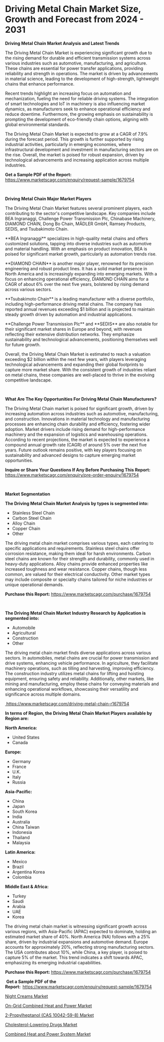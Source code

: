 <p><h1>Driving Metal Chain Market Size, Growth and Forecast from 2024 - 2031</h1></p><p><strong>Driving Metal Chain Market Analysis and Latest Trends</strong></p>
<p><p>The Driving Metal Chain Market is experiencing significant growth due to the rising demand for durable and efficient transmission systems across various industries such as automotive, manufacturing, and agriculture. These chains are essential for power transfer applications, providing reliability and strength in operations. The market is driven by advancements in material science, leading to the development of high-strength, lightweight chains that enhance performance.</p><p>Recent trends highlight an increasing focus on automation and mechanization, fueling the need for reliable driving systems. The integration of smart technologies and IoT in machinery is also influencing market dynamics, as manufacturers seek to enhance operational efficiency and reduce downtime. Furthermore, the growing emphasis on sustainability is prompting the development of eco-friendly chain options, aligning with global environmental standards.</p><p>The Driving Metal Chain Market is expected to grow at a CAGR of 7.9% during the forecast period. This growth is further supported by rising industrial activities, particularly in emerging economies, where infrastructural development and investment in manufacturing sectors are on the rise. Overall, the market is poised for robust expansion, driven by technological advancements and increasing application across multiple industries.</p></p>
<p><strong>Get a Sample PDF of the Report:&nbsp;</strong> <a href="https://www.marketscagr.com/enquiry/request-sample/1679754?utm_campaign=1179&utm_medium=2&utm_source=Github&utm_content=ia&utm_term=14102024&utm_id=driving-metal-chain">https://www.marketscagr.com/enquiry/request-sample/1679754</a></p>
<p>&nbsp;</p>
<p><strong>Driving Metal Chain Major Market Players</strong></p>
<p><p>The Driving Metal Chain Market features several prominent players, each contributing to the sector's competitive landscape. Key companies include BEA Ingranaggi, Challenge Power Transmission Plc, Chinabase Machinery, DIAMOND CHAIN, Dong Bo Chain, MÄDLER GmbH, Ramsey Products, SEDIS, and Tsubakimoto Chain.</p><p>**BEA Ingranaggi** specializes in high-quality metal chains and offers customized solutions, tapping into diverse industries such as automotive and material handling. With an emphasis on product innovation, BEA is poised for significant market growth, particularly as automation trends rise. </p><p>**DIAMOND CHAIN** is another major player, renowned for its precision engineering and robust product lines. It has a solid market presence in North America and is increasingly expanding into emerging markets. With a focus on enhancing operational efficiency, DIAMOND CHAIN aims for a CAGR of about 6% over the next five years, bolstered by rising demand across various sectors.</p><p>**Tsubakimoto Chain** is a leading manufacturer with a diverse portfolio, including high-performance driving metal chains. The company has reported annual revenues exceeding $1 billion and is projected to maintain steady growth driven by automation and industrial applications.</p><p>**Challenge Power Transmission Plc** and **SEDIS** are also notable for their significant market shares in Europe and beyond, with revenues reflecting their extensive distribution networks. They emphasize sustainability and technological advancements, positioning themselves well for future growth.</p><p>Overall, the Driving Metal Chain Market is estimated to reach a valuation exceeding $2 billion within the next few years, with players leveraging technological advancements and expanding their global footprints to capture more market share. With the consistent growth of industries reliant on metal chains, these companies are well-placed to thrive in the evolving competitive landscape.</p></p>
<p>&nbsp;</p>
<p><strong>What Are The Key Opportunities For Driving Metal Chain Manufacturers?</strong></p>
<p><p>The Driving Metal Chain market is poised for significant growth, driven by increasing automation across industries such as automotive, manufacturing, and construction. Innovations in material technology and manufacturing processes are enhancing chain durability and efficiency, fostering wider adoption. Market drivers include rising demand for high-performance machinery and the expansion of logistics and warehousing operations. According to recent projections, the market is expected to experience a compound annual growth rate (CAGR) of around 5% over the next five years. Future outlook remains positive, with key players focusing on sustainability and advanced designs to capture emerging market opportunities.</p></p>
<p><strong>Inquire or Share Your Questions If Any Before Purchasing This Report:</strong> <a href="https://www.marketscagr.com/enquiry/pre-order-enquiry/1679754?utm_campaign=1179&utm_medium=2&utm_source=Github&utm_content=ia&utm_term=14102024&utm_id=driving-metal-chain">https://www.marketscagr.com/enquiry/pre-order-enquiry/1679754</a></p>
<p>&nbsp;</p>
<p><strong>Market Segmentation</strong></p>
<p><strong>The Driving Metal Chain Market Analysis by types is segmented into:</strong></p>
<p><ul><li>Stainless Steel Chain</li><li>Carbon Steel Chain</li><li>Alloy Chain</li><li>Copper Chain</li><li>Other</li></ul></p>
<p><p>The driving metal chain market comprises various types, each catering to specific applications and requirements. Stainless steel chains offer corrosion resistance, making them ideal for harsh environments. Carbon steel chains are known for their strength and durability, commonly used in heavy-duty applications. Alloy chains provide enhanced properties like increased toughness and wear resistance. Copper chains, though less common, are valued for their electrical conductivity. Other market types may include composite or specialty chains tailored for niche industries or unique operational demands.</p></p>
<p><strong>Purchase this Report:&nbsp;</strong><a href="https://www.marketscagr.com/purchase/1679754?utm_campaign=1179&utm_medium=2&utm_source=Github&utm_content=ia&utm_term=14102024&utm_id=driving-metal-chain">https://www.marketscagr.com/purchase/1679754</a></p>
<p>&nbsp;</p>
<p><strong>The Driving Metal Chain Market Industry Research by Application is segmented into:</strong></p>
<p><ul><li>Automobile</li><li>Agricultural</li><li>Construction</li><li>Other</li></ul></p>
<p><p>The driving metal chain market finds diverse applications across various sectors. In automobiles, metal chains are crucial for power transmission and drive systems, enhancing vehicle performance. In agriculture, they facilitate machinery operations, such as tilling and harvesting, improving efficiency. The construction industry utilizes metal chains for lifting and hoisting equipment, ensuring safety and reliability. Additionally, other markets, like mining and manufacturing, employ these chains for conveying materials and enhancing operational workflows, showcasing their versatility and significance across multiple domains.</p></p>
<p><a href="https://www.marketscagr.com/driving-metal-chain-r1679754?utm_campaign=1179&utm_medium=2&utm_source=Github&utm_content=ia&utm_term=14102024&utm_id=driving-metal-chain">&nbsp;https://www.marketscagr.com/driving-metal-chain-r1679754</a></p>
<p><strong>In terms of Region, the Driving Metal Chain Market Players available by Region are:</strong></p>
<p>
    <p> <strong> North America: </strong>
        <ul>
            <li>United States</li>
            <li>Canada</li>
        </ul>
        </p> 
    <p> <strong> Europe: </strong>
        <ul>
            <li>Germany</li>
            <li>France</li>
            <li>U.K.</li>
            <li>Italy</li>
            <li>Russia</li>
        </ul>
        </p> 
    <p> <strong> Asia-Pacific: </strong>
        <ul>
            <li>China</li>
            <li>Japan</li>
            <li>South Korea</li>
            <li>India</li>
            <li>Australia</li>
            <li>China Taiwan</li>
            <li>Indonesia</li>
            <li>Thailand</li>
            <li>Malaysia</li>
        </ul>
        </p> 
    <p> <strong> Latin America: </strong>
        <ul>
            <li>Mexico</li>
            <li>Brazil</li>
            <li>Argentina Korea</li>
            <li>Colombia</li>
        </ul>
        </p> 
    <p> <strong> Middle East & Africa: </strong>
        <ul>
            <li>Turkey</li>
            <li>Saudi</li>
            <li>Arabia</li>
            <li>UAE</li>
            <li>Korea</li>
        </ul>
    </p>
    </p>
<p><p>The driving metal chain market is witnessing significant growth across various regions, with Asia-Pacific (APAC) expected to dominate, holding an estimated market share of 40%. North America (NA) follows with a 25% share, driven by industrial expansions and automotive demand. Europe accounts for approximately 20%, reflecting strong manufacturing sectors. The USA contributes about 10%, while China, a key player, is poised to capture 5% of the market. This trend indicates a shift towards APAC, emphasizing its emerging industrial capabilities.</p></p>
<p><strong>Purchase this Report: </strong><a href="https://www.marketscagr.com/purchase/1679754?utm_campaign=1179&utm_medium=2&utm_source=Github&utm_content=ia&utm_term=14102024&utm_id=driving-metal-chain">https://www.marketscagr.com/purchase/1679754</a></p>
<p>&nbsp;<strong>Get a Sample PDF of the Report:&nbsp;&nbsp;</strong><a href="https://www.marketscagr.com/enquiry/request-sample/1679754?utm_campaign=1179&utm_medium=2&utm_source=Github&utm_content=ia&utm_term=14102024&utm_id=driving-metal-chain">https://www.marketscagr.com/enquiry/request-sample/1679754</a></p>
<p><strong></strong></p>
<p><p><a href="https://www.linkedin.com/pulse/global-night-creams-market-projected-grow-cagr-149-forcasted-wt79f?utm_campaign=1179&utm_medium=2&utm_source=Github&utm_content=ia&utm_term=14102024&utm_id=driving-metal-chain">Night Creams Market</a></p><p><a href="https://github.com/WillieWoodard/Market-Research-Report-List-6/blob/main/on-grid-combined-heat-and-power-market.md?utm_campaign=1179&utm_medium=2&utm_source=Github&utm_content=ia&utm_term=14102024&utm_id=driving-metal-chain">On-Grid Combined Heat and Power Market</a></p><p><a href="https://www.linkedin.com/pulse/2-propylheptanol-cas-10042-59-8-momentum-charting-117-cagr-u1pqf?utm_campaign=1179&utm_medium=2&utm_source=Github&utm_content=ia&utm_term=14102024&utm_id=driving-metal-chain">2-Propylheptanol (CAS 10042-59-8) Market</a></p><p><a href="https://www.linkedin.com/pulse/disruption-innovation-cholesterol-lowering-drugs-industry-8ghqf?utm_campaign=1179&utm_medium=2&utm_source=Github&utm_content=ia&utm_term=14102024&utm_id=driving-metal-chain">Cholesterol-Lowering Drugs Market</a></p><p><a href="https://github.com/maegansw4/Market-Research-Report-List-1/blob/main/combined-heat-and-power-system-market.md?utm_campaign=1179&utm_medium=2&utm_source=Github&utm_content=ia&utm_term=14102024&utm_id=driving-metal-chain">Combined Heat and Power System Market</a></p></p>